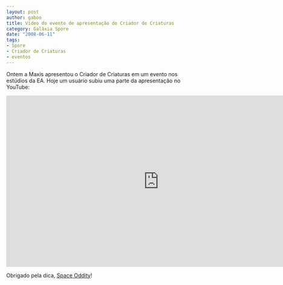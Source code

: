 ```yaml
---
layout: post
author: gaboo
title: Vídeo do evento de apresentação do Criador de Criaturas
category: Galáxia Spore
date: "2008-06-11"
tags:
- Spore
- Criador de Criaturas
- eventos
---
```

Ontem a Maxis apresentou o Criador de Criaturas em um evento nos estúdios da EA. Hoje um usuário subiu uma parte da apresentação no YouTube:

<iframe width="806" height="453" src="https://www.youtube-nocookie.com/embed/dME86oJM__Y" frameborder="0" allow="accelerometer; autoplay; encrypted-media; gyroscope; picture-in-picture" allowfullscreen></iframe>

Obrigado pela dica, [Space Oddity](http://spaceoddity.planets.gamespy.com/)!
